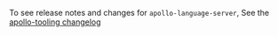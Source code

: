 To see release notes and changes for `apollo-language-server`, See the [apollo-tooling changelog](https://github.com/apollographql/apollo-tooling/blob/master/CHANGELOG.md)
